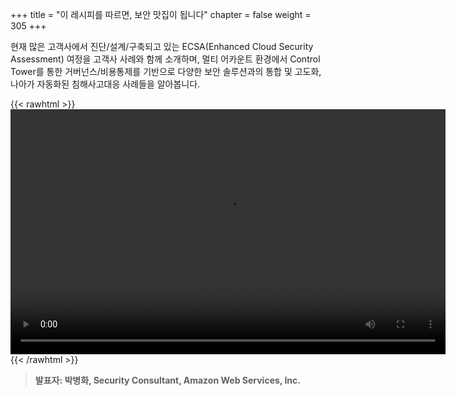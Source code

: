 +++
title = "이 레시피를 따르면, 보안 맛집이 됩니다"
chapter = false
weight = 305
+++

 현재 많은 고객사에서 진단/설계/구축되고 있는 ECSA(Enhanced Cloud Security Assessment) 여정을 고객사 사례와 함께 소개하며, 멀티 어카운트 환경에서 Control Tower를 통한 거버넌스/비용통제를 기반으로 다양한 보안 솔루션과의 통합 및 고도화, 나아가 자동화된 침해사고대응 사례들을 알아봅니다.

{{< rawhtml >}}
<video width="696" height="392" controls>
  <source src="https://dxjsvn24c4x1f.cloudfront.net/OnDemandTracks/keynote_1.mp4" type="video/mp4">
  Your browser doesn't support video.
</video>
{{< /rawhtml >}}

>  **발표자: 박병화, Security Consultant, Amazon Web Services, Inc.** 
